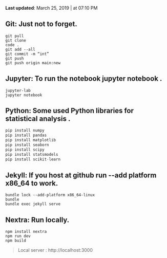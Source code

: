 **Last updated**: March 25, 2019 | at  07:10 PM



## Git: Just not to forget.

```git
git pull
git clone
code .
git add --all
git commit -m “int”
git push
git push origin main:new
```

## Jupyter: To run the notebook jupyter notebook .

```jupiter
jupyter-lab
jupyter notebook
```

## Python: Some used Python libraries for statistical analysis .

```python
pip install numpy
pip install pandas
pip install matplotlib
pip install seaborn
pip install scipy
pip install statsmodels
pip install scikit-learn
```

## Jekyll: If you host at github run --add platform x86_64 to work.

```jekyll
bundle lock --add-platform x86_64-linux
bundle
bundle exec jekyll serve
```

## Nextra: Run locally.

```nextra
npm install nextra
npm run dev
npm build
```

> Local server : http://localhost:3000